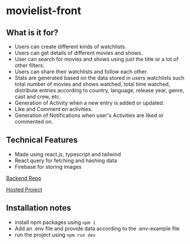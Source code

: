 # movielist-front

## What is it for?

- Users can create different kinds of watchlists.
- Users can get details of different movies and shows.
- User can search for movies and shows using just the title or a lot of other filters.
- Users can share their watchlists and follow each other.
- Stats are generated based on the data stored in users watchlists such total number of movies and shows watched, total time watched, distribute entries according to country, language, release year, genre, cast and crew, etc.
- Generation of Activity when a new entry is added or updated.
- Like and Comment on activities.
- Generation of Notifications when user's Activities are liked or commented on.
  
##  Technical Features

- Made using react.js, typescript and tailwind 
- React query for fetching and hashing data
- Firebase for storing images

[Backend Repo](https://github.com/TahirReyaz/movielist-backend)

[Hosted Project](https://movielist-tahir.netlify.app)

## Installation notes

- install npm packages using `npm i`
- Add an .env file and provide data according to the .env-example file
- run the project using `npm run dev`

